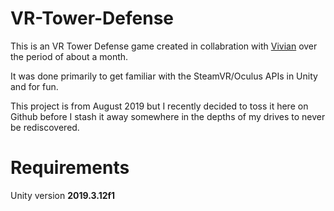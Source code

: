 # VR-Tower-Defense

This is an VR Tower Defense game created in collabration with [Vivian](https://github.com/Vivian-A) over the period of about a month.

It was done primarily to get familiar with the SteamVR/Oculus APIs in Unity and for fun.

This project is from August 2019 but I recently decided to toss it here on Github before I stash it away somewhere in the depths of my drives to never be rediscovered.

# Requirements

Unity version **2019.3.12f1**
